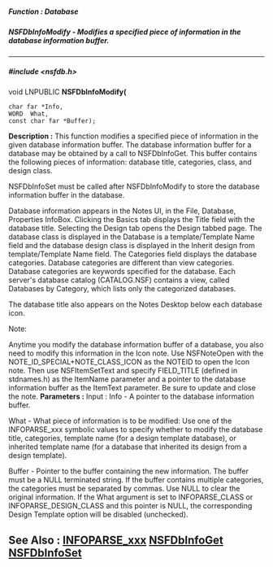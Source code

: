 ##### Function : Database
##### NSFDbInfoModify - Modifies a specified piece of information in the database information buffer.
---
##### #include <nsfdb.h>
void LNPUBLIC **NSFDbInfoModify(**

	char far *Info,
	WORD  What,
	const char far *Buffer);
**Description :**
This function modifies a specified piece of information in the given database 
information buffer.  The database information buffer for a database may be 
obtained by a call to NSFDbInfoGet.  This buffer contains the following pieces 
of information:  database title, categories, class, and design class.

NSFDbInfoSet must be called after NSFDbInfoModify to store the database 
information buffer in the database.

Database information appears in the Notes UI, in the File, Database, Properties 
InfoBox.  Clicking the Basics tab displays the Title field with the database 
title.  Selecting the Design tab opens the Design tabbed page. The database 
class is displayed in the Database is a template/Template Name field and the 
database design class is displayed in the Inherit design from template/Template 
Name field. The Categories field displays the database categories.  Database 
categories are different than view categories.  Database categories are 
keywords specified for the database.  Each server's database catalog 
(CATALOG.NSF) contains a view, called Databases by Category, which lists only 
the categorized databases.

The database title also appears on the Notes Desktop below each database icon.

Note:
 
  Anytime you modify the database information buffer of a database, you also 
need to modify this information in the Icon note.  Use NSFNoteOpen with the 
NOTE_ID_SPECIAL+NOTE_CLASS_ICON as the NOTEID to open the Icon note.  Then use 
NSFItemSetText and specify  FIELD_TITLE (defined in stdnames.h)  as the 
ItemName parameter and a pointer to the database information buffer as the 
ItemText parameter.  Be sure to update and close the note.
**Parameters :**
Input :
Info  -  A pointer to the database information buffer.

What  -  What piece of information is to be modified:
Use one of the INFOPARSE_xxx symbolic values to specify whether to modify the database title, categories, template name (for a design template database), or inherited template name (for a database that inherited its design from a design template).

Buffer  -  Pointer to the buffer containing the new information.  The buffer must be a NULL terminated string.  If the buffer contains multiple categories, the categories must be separated by commas.  Use NULL to clear the original information.  If the What argument is set to INFOPARSE_CLASS or INFOPARSE_DESIGN_CLASS and this pointer is NULL, the corresponding Design Template option will be disabled (unchecked).


**See Also :**
[INFOPARSE_xxx](D:/md_files/INFOPARSE_xxx.md)
[NSFDbInfoGet](D:/md_files/NSFDbInfoGet.md)
[NSFDbInfoSet](D:/md_files/NSFDbInfoSet.md)
---
